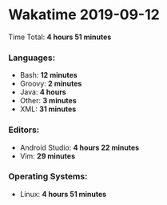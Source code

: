 # Wakatime 2019-09-12

Time Total: **4 hours 51 minutes**

### Languages:
- Bash: **12 minutes** 
- Groovy: **2 minutes** 
- Java: **4 hours** 
- Other: **3 minutes** 
- XML: **31 minutes** 

### Editors:
- Android Studio: **4 hours 22 minutes** 
- Vim: **29 minutes** 

### Operating Systems:
- Linux: **4 hours 51 minutes** 

